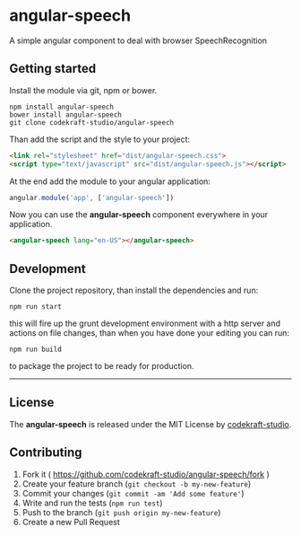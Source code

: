 # angular-speech
A simple angular component to deal with browser SpeechRecognition

## Getting started
Install the module via git, npm or bower.
```
npm install angular-speech
bower install angular-speech
git clone codekraft-studio/angular-speech
```
Than add the script and the style to your project:
```html
<link rel="stylesheet" href="dist/angular-speech.css">
<script type="text/javascript" src="dist/angular-speech.js"></script>
```
At the end add the module to your angular application:
```js
angular.module('app', ['angular-speech'])
```
Now you can use the __angular-speech__ component everywhere in your application.

```html
<angular-speech lang="en-US"></angular-speech>
```

## Development
Clone the project repository, than install the dependencies and run:
```
npm run start
```
this will fire up the grunt development environment with a http server and actions on file changes, than when you have done your editing you can run:
```
npm run build
```
to package the project to be ready for production.

---

## License
The __angular-speech__ is released under the MIT License by [codekraft-studio](https://codekraft-studio.github.io/).

## Contributing

1. Fork it ( https://github.com/codekraft-studio/angular-speech/fork )
2. Create your feature branch (`git checkout -b my-new-feature`)
3. Commit your changes (`git commit -am 'Add some feature'`)
3. Write and run the tests (`npm run test`)
4. Push to the branch (`git push origin my-new-feature`)
5. Create a new Pull Request
